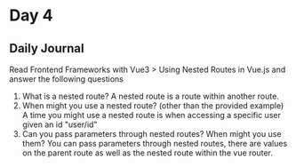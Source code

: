 # Day 4

## Daily Journal
Read Frontend Frameworks with Vue3 > Using Nested Routes in Vue.js and answer the following questions
1. What is a nested route?
A nested route is a route within another route.
2. When might you use a nested route? (other than the provided example)
A time you might use a nested route is when accessing a specific user given an id "user/id"
3. Can you pass parameters through nested routes? When might you use them?
You can pass parameters through nested routes, there are values on the parent route as well as the nested route within the vue router.